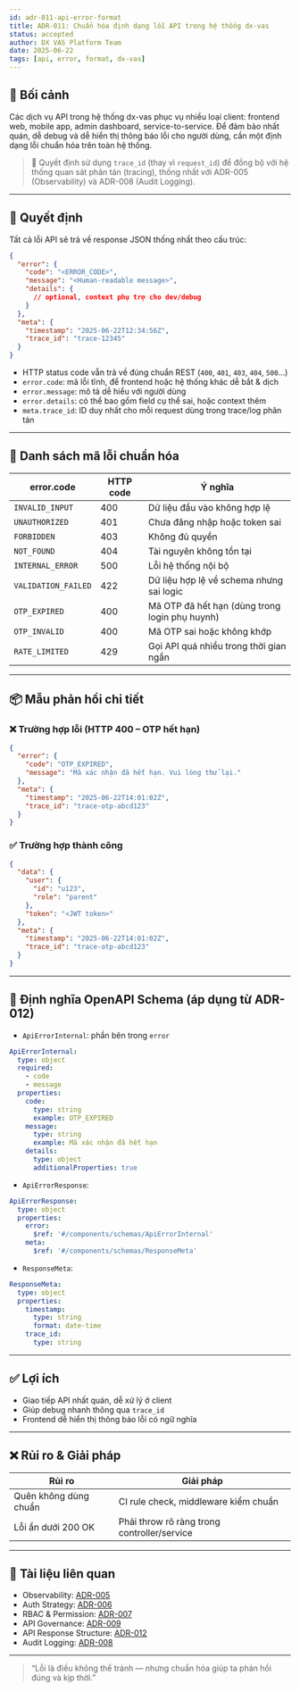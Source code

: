 ```yaml
---
id: adr-011-api-error-format
title: ADR-011: Chuẩn hóa định dạng lỗi API trong hệ thống dx-vas
status: accepted
author: DX VAS Platform Team
date: 2025-06-22
tags: [api, error, format, dx-vas]
---
```


## 📌 Bối cảnh

Các dịch vụ API trong hệ thống dx-vas phục vụ nhiều loại client: frontend web, mobile app, admin dashboard, service-to-service. Để đảm bảo nhất quán, dễ debug và dễ hiển thị thông báo lỗi cho người dùng, cần một định dạng lỗi chuẩn hóa trên toàn hệ thống.

> 🔄 Quyết định sử dụng `trace_id` (thay vì `request_id`) để đồng bộ với hệ thống quan sát phân tán (tracing), thống nhất với ADR-005 (Observability) và ADR-008 (Audit Logging).

---

## 🧠 Quyết định

Tất cả lỗi API sẽ trả về response JSON thống nhất theo cấu trúc:
```json
{
  "error": {
    "code": "<ERROR_CODE>",
    "message": "<Human-readable message>",
    "details": {
      // optional, context phụ trợ cho dev/debug
    }
  },
  "meta": {
    "timestamp": "2025-06-22T12:34:56Z",
    "trace_id": "trace-12345"
  }
}
```
- HTTP status code vẫn trả về đúng chuẩn REST (`400`, `401`, `403`, `404`, `500`...)
- `error.code`: mã lỗi tĩnh, để frontend hoặc hệ thống khác dễ bắt & dịch
- `error.message`: mô tả dễ hiểu với người dùng
- `error.details`: có thể bao gồm field cụ thể sai, hoặc context thêm
- `meta.trace_id`: ID duy nhất cho mỗi request dùng trong trace/log phân tán

---

## 🧾 Danh sách mã lỗi chuẩn hóa

| error.code | HTTP code | Ý nghĩa |
|------------|-----------|---------|
| `INVALID_INPUT` | 400 | Dữ liệu đầu vào không hợp lệ |
| `UNAUTHORIZED` | 401 | Chưa đăng nhập hoặc token sai |
| `FORBIDDEN` | 403 | Không đủ quyền |
| `NOT_FOUND` | 404 | Tài nguyên không tồn tại |
| `INTERNAL_ERROR` | 500 | Lỗi hệ thống nội bộ |
| `VALIDATION_FAILED` | 422 | Dữ liệu hợp lệ về schema nhưng sai logic |
| `OTP_EXPIRED` | 400 | Mã OTP đã hết hạn (dùng trong login phụ huynh) |
| `OTP_INVALID` | 400 | Mã OTP sai hoặc không khớp |
| `RATE_LIMITED` | 429 | Gọi API quá nhiều trong thời gian ngắn |

---

## 📦 Mẫu phản hồi chi tiết

### ❌ Trường hợp lỗi (HTTP 400 – OTP hết hạn)
```json
{
  "error": {
    "code": "OTP_EXPIRED",
    "message": "Mã xác nhận đã hết hạn. Vui lòng thử lại."
  },
  "meta": {
    "timestamp": "2025-06-22T14:01:02Z",
    "trace_id": "trace-otp-abcd123"
  }
}
```

### ✅ Trường hợp thành công
```json
{
  "data": {
    "user": {
      "id": "u123",
      "role": "parent"
    },
    "token": "<JWT token>"
  },
  "meta": {
    "timestamp": "2025-06-22T14:01:02Z",
    "trace_id": "trace-otp-abcd123"
  }
}
```

---

## 🧰 Định nghĩa OpenAPI Schema (áp dụng từ ADR-012)
- `ApiErrorInternal`: phần bên trong `error`
```yaml
ApiErrorInternal:
  type: object
  required:
    - code
    - message
  properties:
    code:
      type: string
      example: OTP_EXPIRED
    message:
      type: string
      example: Mã xác nhận đã hết hạn
    details:
      type: object
      additionalProperties: true
```
- `ApiErrorResponse`:
```yaml
ApiErrorResponse:
  type: object
  properties:
    error:
      $ref: '#/components/schemas/ApiErrorInternal'
    meta:
      $ref: '#/components/schemas/ResponseMeta'
```
- `ResponseMeta`:
```yaml
ResponseMeta:
  type: object
  properties:
    timestamp:
      type: string
      format: date-time
    trace_id:
      type: string
```

---

## ✅ Lợi ích
- Giao tiếp API nhất quán, dễ xử lý ở client
- Giúp debug nhanh thông qua `trace_id`
- Frontend dễ hiển thị thông báo lỗi có ngữ nghĩa

---

## ❌ Rủi ro & Giải pháp
| Rủi ro | Giải pháp |
|--------|-----------|
| Quên không dùng chuẩn | CI rule check, middleware kiểm chuẩn |
| Lỗi ẩn dưới 200 OK | Phải throw rõ ràng trong controller/service |

---

## 📎 Tài liệu liên quan
- Observability: [ADR-005](./adr-005-observability.md)
- Auth Strategy: [ADR-006](./adr-006-auth-strategy.md)
- RBAC & Permission: [ADR-007](./adr-007-rbac.md)
- API Governance: [ADR-009](./adr-009-api-governance.md)
- API Response Structure: [ADR-012](./adr-012-response-structure.md)
- Audit Logging: [ADR-008](./adr-008-audit-logging.md)

---
> “Lỗi là điều không thể tránh — nhưng chuẩn hóa giúp ta phản hồi đúng và kịp thời.”
